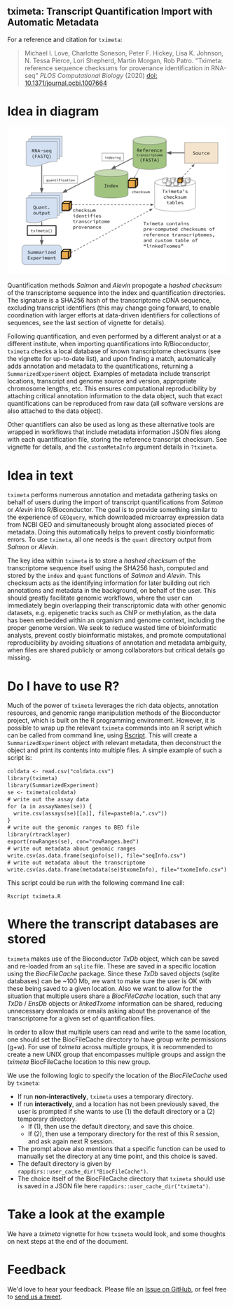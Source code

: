 ## tximeta: Transcript Quantification Import with Automatic Metadata

For a reference and citation for `tximeta`:

> Michael I. Love, Charlotte Soneson, Peter F. Hickey, Lisa K. Johnson,
> N. Tessa Pierce, Lori Shepherd, Martin Morgan, Rob Patro.
> "Tximeta: reference sequence checksums for provenance
> identification in RNA-seq" *PLOS Computational Biology* (2020)
> [doi: 10.1371/journal.pcbi.1007664](https://doi.org/10.1371/journal.pcbi.1007664)

# Idea in diagram

![](vignettes/diagram.png)

Quantification methods *Salmon* and *Alevin* propogate a 
*hashed checksum* of the transcriptome sequence into the index and
quantification directories. The signature is a SHA256 hash of
the transcriptome cDNA sequence, excluding transcript identifiers
(this may change going forward, to enable coordination with larger
efforts at data-driven identifiers for collections of sequences, see
the last section of vignette for details).

Following quantification, and even performed by a different analyst or
at a different institute, when importing quantifications into
R/Bioconductor, `tximeta` checks a local database of known
transcriptome checksums (see the vignette for up-to-date list), 
and upon finding a match, automatically adds
annotation and metadata to the quantifications, returning a
`SummarizedExperiment` object. Examples of metadata include transcript
locations, transcript and genome source and version, appropriate
chromosome lengths, etc. This ensures computational reproducibility by
attaching critical annotation information to the data object, such
that exact quantifications can be reproduced from raw data (all
software versions are also attached to the data object).

Other quantifiers can also be used as long as these alternative tools
are wrapped in workflows that include metadata information JSON files
along with each quantification file, storing the reference transcript
checksum. See vignette for details, and the `customMetaInfo` argument
details in `?tximeta`.

# Idea in text

`tximeta` performs numerous annotation and metadata gathering tasks on
behalf of users during the import of transcript quantifications from
*Salmon* or *Alevin* into R/Bioconductor. The goal is to provide
something similar to the experience of `GEOquery`, which downloaded
microarray expression data from NCBI GEO and simultaneously brought
along associated pieces of metadata. Doing this automatically helps to
prevent costly bioinformatic errors. To use `tximeta`, all one needs
is the `quant` directory output from *Salmon* or *Alevin*.

The key idea within `tximeta` is to store a *hashed checksum* of
the transcriptome sequence itself using the SHA256 hash, computed and
stored by the `index` and `quant` functions of *Salmon* and
*Alevin*. This checksum acts as the identifying information for later
building out rich annotations and metadata in the background, on
behalf of the user. This should greatly facilitate genomic workflows,
where the user can immediately begin overlapping their transcriptomic
data with other genomic datasets, e.g. epigenetic tracks such as ChIP
or methylation, as the data has been embedded within an organism and
genome context, including the proper genome version. We seek to
reduce wasted time of bioinformatic analysts, prevent costly
bioinformatic mistakes, and promote computational reproducibility by
avoiding situations of annotation and metadata ambiguity, when files
are shared publicly or among collaborators but critical details go
missing.

# Do I have to use R?

Much of the power of `tximeta` leverages the rich data objects,
annotation resources, and genomic range manipulation methods of the
Bioconductor project, which is built on the R programming
environment. However, it is possible to wrap up the relevant `tximeta`
commands into an R script which can be called from command line, using
[Rscript](https://stat.ethz.ch/R-manual/R-devel/library/utils/html/Rscript.html).
This will create a `SummarizedExperiment` object with relevant
metadata, then deconstruct the object and print its contents into
multiple files. A simple example of such a script is: 

```{r}
coldata <- read.csv("coldata.csv")
library(tximeta)
library(SummarizedExperiment)
se <- tximeta(coldata)
# write out the assay data
for (a in assayNames(se)) {
  write.csv(assays(se)[[a]], file=paste0(a,".csv"))
}
# write out the genomic ranges to BED file
library(rtracklayer)
export(rowRanges(se), con="rowRanges.bed")
# write out metadata about genomic ranges
write.csv(as.data.frame(seqinfo(se)), file="seqInfo.csv")
# write out metadata about the transcriptome
write.csv(as.data.frame(metadata(se)$txomeInfo), file="txomeInfo.csv")
```

This script could be run with the following command line call:

```
Rscript tximeta.R
```

# Where the transcript databases are stored

`tximeta` makes use of the Bioconductor *TxDb* object, which can be
saved and re-loaded from an `sqlite` file. These are saved in a
specific location using the *BiocFileCache* package. Since these
*TxDb* saved objects (sqlite databases) can be ~100 Mb, we want to
make sure the user is OK with these being saved to a given location. 
Also we want to allow for the situation that multiple users share a
*BiocFileCache* location, such that any *TxDb* / *EnsDb* objects or
*linkedTxome* information can be shared, reducing unnecessary
downloads or emails asking about the provenance of the transcriptome
for a given set of quantification files.

In order to allow that multiple users can read and write to the
same location, one should set the BiocFileCache directory to
have group write permissions (g+w). For use of *tximeta* across
multiple groups, it is recommended to create a new UNIX group that
encompasses multiple groups and assign the *tximeta* BiocFileCache
location to this new group. 

We use the following logic to specify the location of the
*BiocFileCache* used by `tximeta`:

* If run **non-interactively**, `tximeta` uses a temporary directory.
* If run **interactively**, and a location has not been previously
  saved, the user is prompted if she wants to use (1) the default directory
  or a (2) temporary directory.
    - If (1), then use the default directory, and save this choice.
    - If (2), then use a temporary directory for the rest of this R session,
      and ask again next R session.
* The prompt above also mentions that a specific function can be used to
  manually set the directory at any time point, and this choice is saved.
* The default directory is given by `rappdirs::user_cache_dir("BiocFileCache")`.
* The choice itself of the BiocFileCache directory that `tximeta` should use is
  saved in a JSON file here `rappdirs::user_cache_dir("tximeta")`.

# Take a look at the example

We have a *tximeta* vignette for how `tximeta` would look, and some
thoughts on next steps at the end of the document. 

# Feedback

We'd love to hear your feedback. Please file an 
[Issue on GitHub](https://github.com/mikelove/tximeta/issues),
or feel free to [send us a tweet](https://twitter.com/mikelove).

